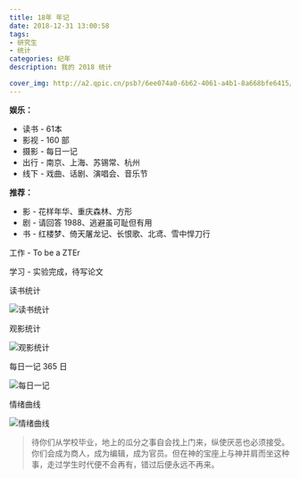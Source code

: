 ```yaml
---
title: 18年 年记
date: 2018-12-31 13:00:58
tags:
- 研究生
- 统计
categories: 纪年
description: 我的 2018 统计

cover_img: http://a2.qpic.cn/psb?/6ee074a0-6b62-4061-a4b1-8a668bfe6415/Fg0dHP4hmkbVAA2jxXyWGbEG*WlOsNNvFcTeDvi9gYE!/b/dA0BAAAAAAAA&ek=1&kp=1&pt=0&tl=3&su=028768833&tm=1569643200&sce=0-12-12&rf=2-9
---
```




**娱乐：**

- 读书 - 61本
- 影视 - 160 部 
- 摄影 - 每日一记 
- 出行 - 南京、上海、苏锡常、杭州 
- 线下 - 戏曲、话剧、演唱会、音乐节



**推荐：**

- 影 - 花样年华、重庆森林、方形
- 剧 - 请回答 1988、逃避虽可耻但有用
- 书 - 红楼梦、倚天屠龙记、长恨歌、北鸢、雪中悍刀行



工作 - To be a ZTEr

学习 - 实验完成，待写论文



读书统计

![读书统计](http://a3.qpic.cn/psb?/6ee074a0-6b62-4061-a4b1-8a668bfe6415/MQ76eg*QcGqDX1st9*nceTtS6lOpN.cZK6ybgwnYKBk!/b/dN4AAAAAAAAA&ek=1&kp=1&pt=0&tl=3&su=051176097&tm=1569643200&sce=0-12-12&rf=2-9)



观影统计

![观影统计](http://a1.qpic.cn/psb?/6ee074a0-6b62-4061-a4b1-8a668bfe6415/FEeThGXEM05o0vIblqyriQqqE3s*dNg6xLLv7N3KFpM!/b/dIgBAAAAAAAA&ek=1&kp=1&pt=0&tl=3&su=094417553&tm=1569643200&sce=0-12-12&rf=2-9)



每日一记 365 日

![每日一记](http://a2.qpic.cn/psb?/6ee074a0-6b62-4061-a4b1-8a668bfe6415/Fg0dHP4hmkbVAA2jxXyWGbEG*WlOsNNvFcTeDvi9gYE!/b/dA0BAAAAAAAA&ek=1&kp=1&pt=0&tl=3&su=028768833&tm=1569643200&sce=0-12-12&rf=2-9)



情绪曲线

![情绪曲线](http://a4.qpic.cn/psb?/6ee074a0-6b62-4061-a4b1-8a668bfe6415/FxOW7lJlZbHsNLxtI7iJHA5lssGpgpwpoXHnsYRql4M!/b/dAsAAAAAAAAA&ek=1&kp=1&pt=0&tl=3&su=064824353&tm=1569643200&sce=0-12-12&rf=2-9)



> 待你们从学校毕业，地上的瓜分之事自会找上门来，纵使厌恶也必须接受。你们会成为商人，成为编辑，成为官员。但在神的宝座上与神并肩而坐这种事，走过学生时代便不会再有，错过后便永远不再来。
